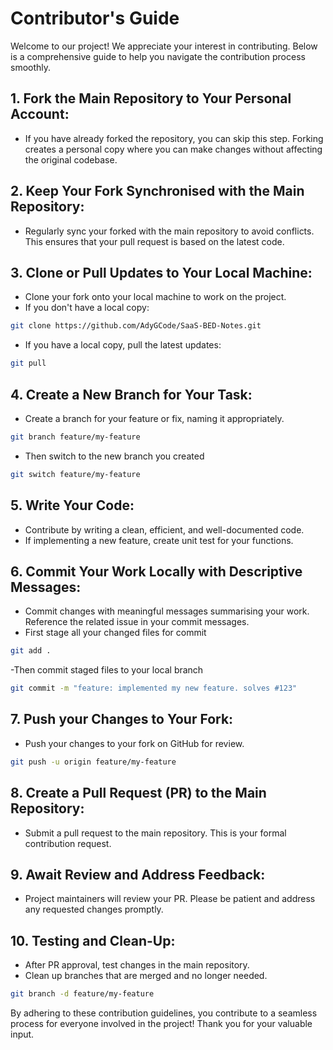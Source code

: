 # Contributor's Guide

Welcome to our project! We appreciate your interest in contributing. Below is a comprehensive guide to help you navigate the contribution process smoothly.

## 1. Fork the Main Repository to Your Personal Account: 
- If you have already forked the repository, you can skip this step. Forking creates a personal copy where you can make changes without affecting the original codebase.

## 2. Keep Your Fork Synchronised with the Main Repository:
- Regularly sync your forked with the main repository to avoid conflicts. This ensures that your pull request is based on the latest code.

## 3. Clone or Pull Updates to Your Local Machine:
- Clone your fork onto your local machine to work on the project.
-    If you don't have a local copy:

```bash
git clone https://github.com/AdyGCode/SaaS-BED-Notes.git
```
-   If you have a local copy, pull the latest updates:

```bash
git pull

```

## 4. Create a New Branch for Your Task:
- Create a branch for your feature or fix, naming it appropriately.

```bash
git branch feature/my-feature

```
- Then switch to the new branch you created

```bash
git switch feature/my-feature

```

## 5. Write Your Code:
- Contribute by writing a clean, efficient, and well-documented code.
- If implementing a new feature, create unit test for your functions.

## 6. Commit Your Work Locally with Descriptive Messages:
- Commit changes with meaningful messages summarising your work. Reference the related issue in your commit messages.
- First stage all your changed files for commit

```bash
git add .
```

-Then commit staged files to your local branch

```bash
git commit -m "feature: implemented my new feature. solves #123"
```

## 7. Push your Changes to Your Fork:
- Push your changes to your fork on GitHub for review.

```bash
git push -u origin feature/my-feature

```
## 8. Create a Pull Request (PR) to the Main Repository:
- Submit a pull request to the main repository. This is your formal contribution request.

## 9. Await Review and Address Feedback:
- Project maintainers will review your PR. Please be patient and address any requested changes promptly.

## 10. Testing and Clean-Up:
- After PR approval, test changes in the main repository.
- Clean up branches that are merged and no longer needed.

```bash
git branch -d feature/my-feature

```

By adhering to these contribution guidelines, you contribute to a seamless process for everyone involved in the project! Thank you for your valuable input.